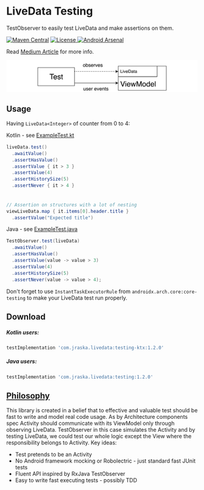 # LiveData Testing
TestObserver to easily test LiveData and make assertions on them.

[![Maven Central](https://maven-badges.herokuapp.com/maven-central/com.jraska.livedata/testing-ktx/badge.svg)](https://maven-badges.herokuapp.com/maven-central/com.jraska.livedata/testing-ktx)
[![License](https://img.shields.io/badge/license-Apache%202.0-green.svg) ](https://github.com/jraska/livedata-testing/blob/master/LICENSE)
[![Android Arsenal]( https://img.shields.io/badge/Android%20Arsenal-LiveData%20Testing-green.svg?style=flat )]( https://android-arsenal.com/details/1/7255 )

Read [Medium Article](https://medium.com/@josef.raska/effective-livedata-and-viewmodel-testing-17f25069fcd4) for more info.

[![Explanatory Diagram](img/livedata-testing.png)](https://medium.com/@josef.raska/effective-livedata-and-viewmodel-testing-17f25069fcd4)

## Usage

Having `LiveData<Integer>` of counter from 0 to 4:

Kotlin - see [ExampleTest.kt](https://github.com/jraska/livedata-testing/blob/master/testing-ktx/src/test/java/com/jraska/livedata/example/ExampleTest.kt)
```java
liveData.test()
  .awaitValue()
  .assertHasValue()
  .assertValue { it > 3 }
  .assertValue(4)
  .assertHistorySize(5)
  .assertNever { it > 4 }


// Assertion on structures with a lot of nesting
viewLiveData.map { it.items[0].header.title }
  .assertValue("Expected title")
```

Java - see [ExampleTest.java](https://github.com/jraska/livedata-testing/blob/master/testing-ktx/src/test/java/com/jraska/livedata/example/ExampleJavaTest.java)
```java
TestObserver.test(liveData)
  .awaitValue()
  .assertHasValue()
  .assertValue(value -> value > 3)
  .assertValue(4)
  .assertHistorySize(5)
  .assertNever(value -> value > 4);
```

Don't forget to use `InstantTaskExecutorRule` from `androidx.arch.core:core-testing` to make your LiveData test run properly.

## Download

##### Kotlin users:
```groovy
testImplementation 'com.jraska.livedata:testing-ktx:1.2.0'
```

##### Java users:
```groovy
testImplementation 'com.jraska.livedata:testing:1.2.0'
```

## [Philosophy](https://medium.com/@josef.raska/effective-livedata-and-viewmodel-testing-17f25069fcd4)

This library is created in a belief that to effective and valuable test should be fast to write and model real code usage.
As by Architecture components spec Activity should communicate with its ViewModel only through observing LiveData.
TestObserver in this case simulates the Activity and by testing LiveData, we could test our whole logic except the View where the responsibility belongs to Activity.
Key ideas:
* Test pretends to be an Activity
* No Android framework mocking or Robolectric - just standard fast JUnit tests
* Fluent API inspired by RxJava TestObserver
* Easy to write fast executing tests - possibly TDD
